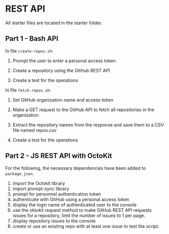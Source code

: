 # REST API

All starter files are located in the starter folder.

## Part 1 - Bash API

In file `create-repos.sh`:

1) Prompt the user to enter a personal access token

2) Create a repository using the GitHub REST API

3) Create a test for the operations

In file `fetch-repos.sh`:

1) Set GitHub organization name and access token

2) Make a GET request to the GitHub API to fetch all repositories in the organization

3) Extract the repository names from the response and save them to a CSV file named repos.csv

4) Create a test for the operations

## Part 2 - JS REST API with OctoKit

For the following, the necessary dependencies have been added to `package.json`.

1) import the Octokit library
2) import prompt-sync library
3) prompt for personnel authentication token
4) authenticate with GitHub using a personal access token
5) display the login name of authenticated user to the console
6) use the oktokit request method to make GitHub REST API requests issues for a repository, limit the number of issues to 1 per page.
7) display repository issues to the console
8) create or use an existing repo with at least one issue to test the script.







